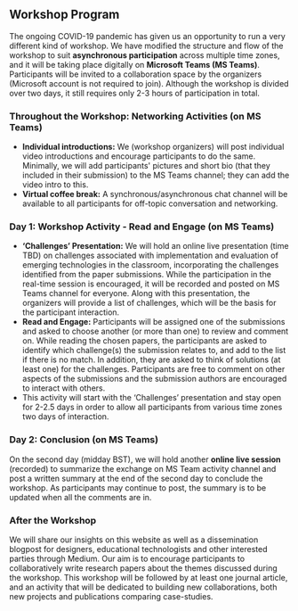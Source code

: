 ## Workshop Program
The ongoing COVID-19 pandemic has given us an opportunity to run a very different kind of workshop. We have modified the structure and flow of the workshop to suit **asynchronous participation** across multiple time zones, and it will be taking place digitally on **Microsoft Teams (MS Teams)**. Participants will be invited to a collaboration space by the organizers (Microsoft account is not required to join). Although the workshop is divided over two days, it still requires only 2-3 hours of participation in total.

### Throughout the Workshop: Networking Activities (on MS Teams)
- **Individual introductions:** We (workshop organizers) will post individual video introductions and encourage participants to do the same. Minimally, we will add participants' pictures and short bio (that they included in their submission) to the MS Teams channel; they can add the video intro to this.
- **Virtual coffee break:** A synchronous/asynchronous chat channel will be available to all participants for off-topic conversation and networking.

### Day 1: Workshop Activity - Read and Engage (on MS Teams)
- **‘Challenges’ Presentation:** We will hold an online live presentation (time TBD) on challenges associated with implementation and evaluation of emerging technologies in the classroom, incorporating the challenges identified from the paper submissions. While the participation in the real-time session is encouraged, it will be recorded and posted on MS Teams channel for everyone. Along with this presentation, the organizers will provide a list of challenges, which will be the basis for the participant interaction.
- **Read and Engage:** Participants will be assigned one of the submissions and asked to choose another (or more than one) to review and comment on. While reading the chosen papers, the participants are asked to identify which challenge(s) the submission relates to, and add to the list if there is no match. In addition, they are asked to think of solutions (at least one) for the challenges. Participants are free to comment on other aspects of the submissions and the submission authors are encouraged to interact with others.
- This activity will start with the ‘Challenges’ presentation and stay open for 2-2.5 days in order to allow all participants from various time zones two days of interaction.

### Day 2: Conclusion (on MS Teams)
On the second day (midday BST), we will hold another **online live session** (recorded) to summarize the exchange on MS Team activity channel and post a written summary at the end of the second day to conclude the workshop. As participants may continue to post, the summary is to be updated when all the comments are in.

### After the Workshop
We will share our insights on this website as well as a dissemination blogpost for designers, educational technologists and other interested parties through Medium. Our aim is to encourage participants to collaboratively write research papers about the themes discussed during the workshop. This workshop will be followed by at least one journal article, and an activity that will be dedicated to building new collaborations, both new projects and publications comparing case-studies.

